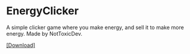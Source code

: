 # EnergyClicker
A simple clicker game where you make energy, and sell it to make more energy.
Made by NotToxicDev.

<a href="https://drive.google.com/file/d/1zWzeMI40utX-qYH1QY4hOc2KdERkDL-j/view?usp=sharing">[Download]</a>
